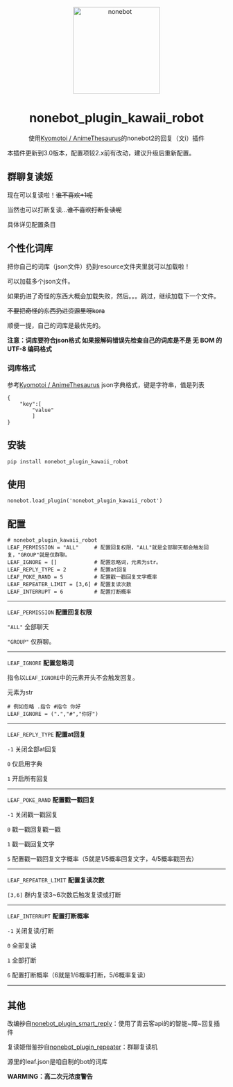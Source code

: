 <p align="center">
  <a href="https://v2.nonebot.dev/"><img src="https://v2.nonebot.dev/logo.png" width="200" height="200" alt="nonebot"></a>
</p>
<div align="center">

# nonebot_plugin_kawaii_robot

使用[Kyomotoi / AnimeThesaurus](https://github.com/Kyomotoi/AnimeThesaurus)的nonebot2的回复（文i）插件


</div>

本插件更新到3.0版本，配置项较2.x前有改动，建议升级后重新配置。

## 群聊复读姬

现在可以复读啦！~~谁不喜欢+1呢~~

当然也可以打断复读...~~谁不喜欢打断复读呢~~

具体详见配置条目

## 个性化词库

把你自己的词库（json文件）扔到resource文件夹里就可以加载啦！

可以加载多个json文件。

如果扔进了奇怪的东西大概会加载失败，然后。。。跳过，继续加载下一个文件。

~~不要把奇怪的东西扔进资源里呀kora~~

顺便一提，自己的词库是最优先的。

__注意：词库要符合json格式 如果报解码错误先检查自己的词库是不是 无 BOM 的 UTF-8 编码格式__

### 词库格式

参考[Kyomotoi / AnimeThesaurus](https://github.com/Kyomotoi/AnimeThesaurus)
json字典格式，键是字符串，值是列表
    
    {
        "key":[
            "value"
            ]
    }

## 安装
    pip install nonebot_plugin_kawaii_robot
## 使用
    nonebot.load_plugin('nonebot_plugin_kawaii_robot') 
## 配置
    # nonebot_plugin_kawaii_robot
    LEAF_PERMISSION = "ALL"     # 配置回复权限，"ALL"就是全部聊天都会触发回复，"GROUP"就是仅群聊。
    LEAF_IGNORE = []            # 配置忽略词，元素为str。
    LEAF_REPLY_TYPE = 2         # 配置at回复
    LEAF_POKE_RAND = 5          # 配置戳一戳回复文字概率
    LEAF_REPEATER_LIMIT = [3,6] # 配置复读次数
    LEAF_INTERRUPT = 6          # 配置打断概率

****

`LEAF_PERMISSION` __配置回复权限__

`"ALL"` 全部聊天

`"GROUP"` 仅群聊。

****
`LEAF_IGNORE` __配置忽略词__

指令以`LEAF_IGNORE`中的元素开头不会触发回复。

元素为str

    # 例如忽略 .指令 #指令 你好
    LEAF_IGNORE = (".","#","你好")

****

`LEAF_REPLY_TYPE` __配置at回复__

`-1` 关闭全部at回复

`0` 仅启用字典

`1` 开启所有回复

****
  
`LEAF_POKE_RAND` __配置戳一戳回复__

`-1` 关闭戳一戳回复

`0` 戳一戳回复戳一戳

`1` 戳一戳回复文字

`5` 配置戳一戳回复文字概率（5就是1/5概率回复文字，4/5概率戳回去）

****

`LEAF_REPEATER_LIMIT` __配置复读次数__

`[3,6]` 群内复读3~6次数后触发复读或打断

****

`LEAF_INTERRUPT` __配置打断概率__

`-1` 关闭复读/打断

`0` 全部复读

`1` 全部打断

`6` 配置打断概率（6就是1/6概率打断，5/6概率复读）

****

## 其他

改编~~抄~~自[nonebot_plugin_smart_reply](https://github.com/Special-Week/nonebot_plugin_smart_reply)：使用了青云客api的的智能~障~回复插件

复读姬借鉴~~抄~~自[nonebot_plugin_repeater](https://github.com/ninthseason/nonebot-plugin-repeater)：群聊复读机

源里的leaf.json是咱自制的bot的词库

__WARMING：高二次元浓度警告__
